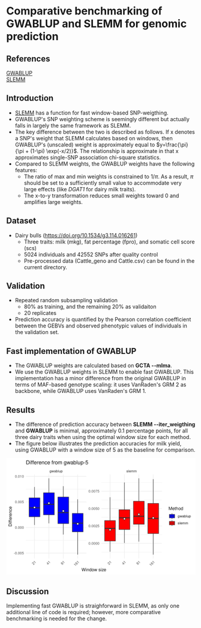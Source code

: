 # Comparative benchmarking of GWABLUP and SLEMM for genomic prediction

## References
[GWABLUP](https://gsejournal.biomedcentral.com/articles/10.1186/s12711-024-00881-y)  
[SLEMM](https://academic.oup.com/bioinformatics/article/39/3/btad127/7075542)

## Introduction
- [SLEMM](https://github.com/jiang18/slemm) has a function for fast window-based SNP-weigthing. 
- GWABLUP's SNP weighting scheme is seemingly different but actually falls in largely the same framework as SLEMM.
- The key difference between the two is described as follows. If x denotes a SNP's weight that SLEMM calculates based on windows, then GWABLUP's (unscaled) weight is approximately equal to $y=\frac{\pi}{\pi + (1-\pi) \exp(-x/2)}$. The relationship is approximate in that x approximates single-SNP association chi-square statistics.
- Compared to SLEMM weights, the GWABLUP weights have the following features:
  - The ratio of max and min weights is constrained to $1/\pi$. As a result, $\pi$ should be set to a sufficiently small value to accommodate very large effects (like *DGAT1* for dairy milk traits).
  - The x-to-y transformation reduces small weights toward 0 and amplifies large weights.

## Dataset
- Dairy bulls (https://doi.org/10.1534/g3.114.016261)
  - Three traits: milk (mkg), fat percentage (fpro), and somatic cell score (scs)
  - 5024 individuals and 42552 SNPs after quality control
  - Pre-processed data (Cattle_geno and Cattle.csv) can be found in the current directory.

## Validation
- Repeated random subsampling validation
  - 80% as training, and the remaining 20% as validaiton
  - 20 replicates
- Prediction accuracy is quantified by the Pearson correlation coefficient between the GEBVs and observed phenotypic values of individuals in the validation set. 

## Fast implementation of GWABLUP
- The GWABLUP weights are calculated based on **GCTA --mlma**.  
- We use the GWABLUP weights in SLEMM to enable fast GWABLUP. This implementation has a minor difference from the original GWABLUP in terms of MAF-based genotype scaling: it uses VanRaden's GRM 2 as backbone, while GWABLUP uses VanRaden's GRM 1.

## Results
- The difference of prediction accuracy between **SLEMM --iter_weigthing** and **GWABLUP** is minimal, approximately 0.1 percentage points, for all three dairy traits when using the optimal window size for each method.
- The figure below illustrates the prediction accuracies for milk yield, using GWABLUP with a window size of 5 as the baseline for comparison.

![GWABLUP vs SLEMM for milk yield](gwablup_vs_slemm_mkg.png)

## Discussion
Implementing fast GWABLUP is straighforward in SLEMM, as only one additional line of code is required; however, more comparative benchmarking is needed for the change. 
